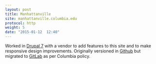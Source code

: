 ```yaml
---
layout: post
title: Manhattanville
site: manhattanville.columbia.edu
protocol: http
weight: 5
date: "2015-01-12  12:40"
---
```



Worked in <a href="https://www.drupal.org/about/drupal-7" target="_blank">Drupal 7</a> with a vendor to add features to this site and to make responsive design improvements. Originally versioned in <a href="https://github.com/" target="_blank">Github</a> but migrated to <a href="https://about.gitlab.com/" target="_blank">GitLab</a> as per Columbia policy.
                  
